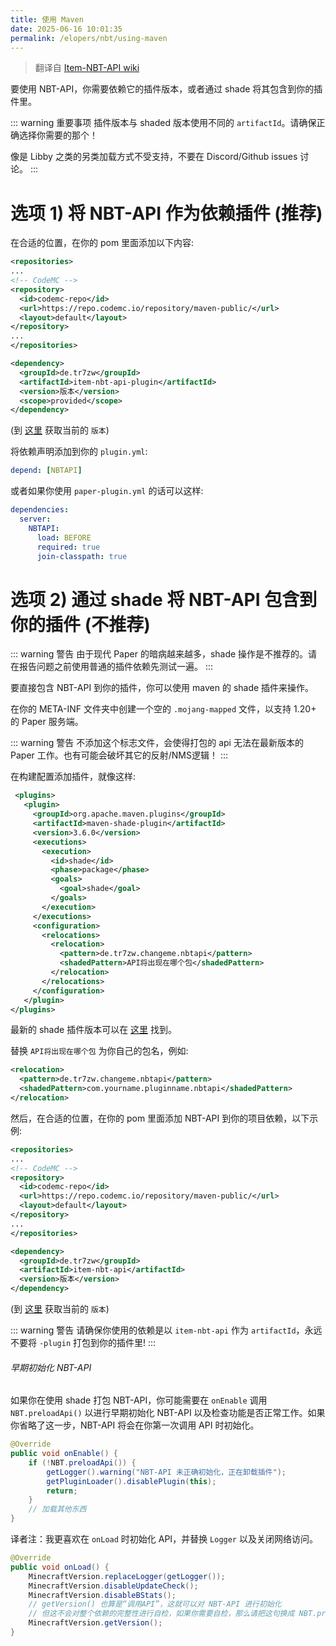 ```yaml
---
title: 使用 Maven
date: 2025-06-16 10:01:35
permalink: /elopers/nbt/using-maven
---
```


> 翻译自 [Item-NBT-API wiki](https://github.com/tr7zw/Item-NBT-API/wiki/Using-Maven)

要使用 NBT-API，你需要依赖它的插件版本，或者通过 shade 将其包含到你的插件里。

::: warning 重要事项
插件版本与 shaded 版本使用不同的 ``artifactId``。请确保正确选择你需要的那个！

像是 Libby 之类的另类加载方式不受支持，不要在 Discord/Github issues 讨论。
:::

# 选项 1) 将 NBT-API 作为依赖插件 (推荐)

在合适的位置，在你的 pom 里面添加以下内容:

```xml
<repositories>
...
<!-- CodeMC -->
<repository>
  <id>codemc-repo</id>
  <url>https://repo.codemc.io/repository/maven-public/</url>
  <layout>default</layout>
</repository>
...
</repositories>
```

```xml
<dependency>
  <groupId>de.tr7zw</groupId>
  <artifactId>item-nbt-api-plugin</artifactId>
  <version>版本</version>
  <scope>provided</scope>
</dependency>
```

(到 [这里](https://modrinth.com/plugin/nbtapi/versions) 获取当前的 ``版本``)

将依赖声明添加到你的 ``plugin.yml``:

```yaml
depend: [NBTAPI]
```

或者如果你使用 ``paper-plugin.yml`` 的话可以这样:

```yml
dependencies:
  server:
    NBTAPI:
      load: BEFORE
      required: true
      join-classpath: true
```

# 选项 2) 通过 shade 将 NBT-API 包含到你的插件 (不推荐)

::: warning 警告
由于现代 Paper 的暗病越来越多，shade 操作是不推荐的。请在报告问题之前使用普通的插件依赖先测试一遍。
:::

要直接包含 NBT-API 到你的插件，你可以使用 maven 的 shade 插件来操作。

在你的 META-INF 文件夹中创建一个空的 ``.mojang-mapped`` 文件，以支持 1.20+ 的 Paper 服务端。

::: warning 警告
不添加这个标志文件，会使得打包的 api 无法在最新版本的 Paper 工作。也有可能会破坏其它的反射/NMS逻辑！
:::

在构建配置添加插件，就像这样:

```xml
 <plugins>
   <plugin>
     <groupId>org.apache.maven.plugins</groupId>
     <artifactId>maven-shade-plugin</artifactId>
     <version>3.6.0</version>
     <executions>
       <execution>
         <id>shade</id>
         <phase>package</phase>
         <goals>
           <goal>shade</goal>
         </goals>
       </execution>
     </executions>
     <configuration>
       <relocations>
         <relocation>
           <pattern>de.tr7zw.changeme.nbtapi</pattern>
           <shadedPattern>API将出现在哪个包</shadedPattern>
         </relocation>
       </relocations>
     </configuration>
   </plugin>
</plugins>
```

最新的 shade 插件版本可以在 [这里](https://mvnrepository.com/artifact/org.apache.maven.plugins/maven-shade-plugin) 找到。

替换 ``API将出现在哪个包`` 为你自己的包名，例如:

```xml
<relocation>
  <pattern>de.tr7zw.changeme.nbtapi</pattern>
  <shadedPattern>com.yourname.pluginname.nbtapi</shadedPattern>
</relocation>
```

然后，在合适的位置，在你的 pom 里面添加 NBT-API 到你的项目依赖，以下示例:

```xml
<repositories>
...
<!-- CodeMC -->
<repository>
  <id>codemc-repo</id>
  <url>https://repo.codemc.io/repository/maven-public/</url>
  <layout>default</layout>
</repository>
...
</repositories>
```

```xml
<dependency>
  <groupId>de.tr7zw</groupId>
  <artifactId>item-nbt-api</artifactId>
  <version>版本</version>
</dependency>
```

(到 [这里](https://modrinth.com/plugin/nbtapi/versions) 获取当前的 ``版本``)

::: warning 警告
请确保你使用的依赖是以 ``item-nbt-api`` 作为 ``artifactId``，永远不要将 ``-plugin`` 打包到你的插件里!
:::

###### 早期初始化 NBT-API

如果你在使用 shade 打包 NBT-API，你可能需要在 `onEnable` 调用 ``NBT.preloadApi()`` 以进行早期初始化 NBT-API 以及检查功能是否正常工作。如果你省略了这一步，NBT-API 将会在你第一次调用 API 时初始化。

```java
@Override
public void onEnable() {
    if (!NBT.preloadApi()) {
        getLogger().warning("NBT-API 未正确初始化，正在卸载插件");
        getPluginLoader().disablePlugin(this);
        return;
    }
    // 加载其他东西
}
```

译者注：我更喜欢在 `onLoad` 时初始化 API，并替换 `Logger` 以及关闭网络访问。
```java
@Override
public void onLoad() {
    MinecraftVersion.replaceLogger(getLogger());
    MinecraftVersion.disableUpdateCheck();
    MinecraftVersion.disableBStats();
    // getVersion() 也算是“调用API”，这就可以对 NBT-API 进行初始化
    // 但这不会对整个依赖的完整性进行自检，如果你需要自检，那么请把这句换成 NBT.preloadApi()
    MinecraftVersion.getVersion();
}
```
